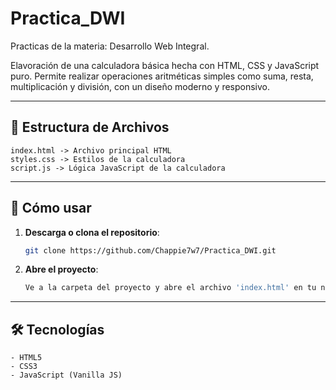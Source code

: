 # Practica_DWI
Practicas de la materia: Desarrollo Web Integral.

Elavoración de una calculadora básica hecha con HTML, CSS y JavaScript puro. Permite realizar operaciones aritméticas simples como suma, resta, multiplicación y división, con un diseño moderno y responsivo.

---
## 📁 Estructura de Archivos
    index.html -> Archivo principal HTML
    styles.css -> Estilos de la calculadora
    script.js -> Lógica JavaScript de la calculadora
---

## 🚀 Cómo usar
1. **Descarga o clona el repositorio**:
   ```bash
   git clone https://github.com/Chappie7w7/Practica_DWI.git

2. **Abre el proyecto**:
    ```bash
    Ve a la carpeta del proyecto y abre el archivo 'index.html' en tu navegador favorito.
---

## 🛠️ Tecnologías
    - HTML5
    - CSS3
    - JavaScript (Vanilla JS)

